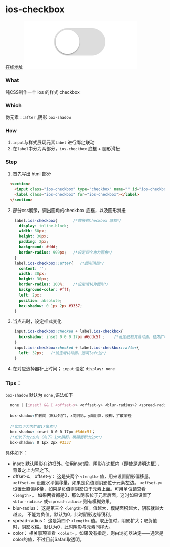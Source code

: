 # ios-checkbox

[在线地址](https://ices1.github.io/demo/ios-checkbox-o/index.html)
![图片](https://raw.githubusercontent.com/ices1/demo/master/ios-checkbox-o/1.gif)

### What
  纯CSS制作一个 ios 的样式 checkbox

### Which
  伪元素 `::after` ,阴影 `box-shadow` 

### How
  1. `input`与样式展现元素`label` 进行绑定联动
  2. 在`label`中分为两部分，`ios-checkbox` 底框 + 圆形滑扭

### Step
  1. 首先写出 html 部分

  ```html
    <section>
      <input class="ios-checkbox" type="checkbox" name="" id="ios-checkbox">
      <label class="ios-checkbox" for="ios-checkbox"></label>
    </section>
  ```
  2. 部分css展示，调出圆角的checkbox 底框，以及圆形滑扭

  ```css
      label.ios-checkbox{       /*圆角的checkbox 底框*/
        display: inline-block;
        width: 60px;
        height: 30px;
        padding: 2px;
        background: #ddd;
        border-radius: 999px;   /*设定四个角为圆角*/
      }
      label.ios-checkbox::after{   /*圆形滑扭*/
        content: '';
        width: 30px;
        height: 30px; 
        border-radius: 100%;    /*设定滑块为圆形*/
        background-color: #fff;
        left: 2px;
        position: absolute;
        box-shadow: 0 1px 2px #3337;
      }
  ```
  3. 当点击时，设定样式变化

  ```css
      input.ios-checkbox:checked + label.ios-checkbox{ 
        box-shadow: inset 0 0 0 17px #6ddc5f ;    /*设定底框背景动画，往内扩散*/
      }
      input.ios-checkbox:checked + label.ios-checkbox::after{
        left: 32px;   /*设定滑块动画，远离left边*/
      }
  ```
  4. 在对应选择器补上时间； `input` 设定 `display: none` 


### Tips：
  `box-shadow` 默认为 `none` ,语法如下

  ```css
    none | [inset? && [ <offset-x> <offset-y> <blur-radius>? <spread-radius>? <color>? ] ]#

    box-shadow:扩散向（默认外扩），x向阴影，y向阴影，模糊，扩散半径

    /*如以下为内扩散17象素*/
    box-shadow: inset 0 0 0 17px #6ddc5f；
    /*如以下为y方向（向下）1px阴影，模糊面积为2px*/
    box-shadow: 0 1px 2px #3337
  ```

具体如下：

  - inset:
  默认阴影在边框外。使用inset后，阴影在边框内（即使是透明边框），背景之上内容之下。
  - offset-x、 offset-y：
这是头两个 `<length>` 值，用来设置阴影偏移量。`<offset-x>` 设置水平偏移量，如果是负值则阴影位于元素左边。 `<offset-y>` 设置垂直偏移量，如果是负值则阴影位于元素上面。可用单位请查看 `<length>` 。
如果两者都是0，那么阴影位于元素后面。这时如果设置了`<blur-radius>` 或`<spread-radius>` 则有模糊效果。
  - blur-radius：
这是第三个 `<length>` 值。值越大，模糊面积越大，阴影就越大越淡。 不能为负值。默认为0，此时阴影边缘锐利。
  - spread-radius：
这是第四个 `<length>` 值。取正值时，阴影扩大；取负值时，阴影收缩。默认为0，此时阴影与元素同样大。
  - color：
相关事项查看` <color>` 。如果没有指定，则由浏览器决定——通常是color的值，不过目前Safari取透明。

